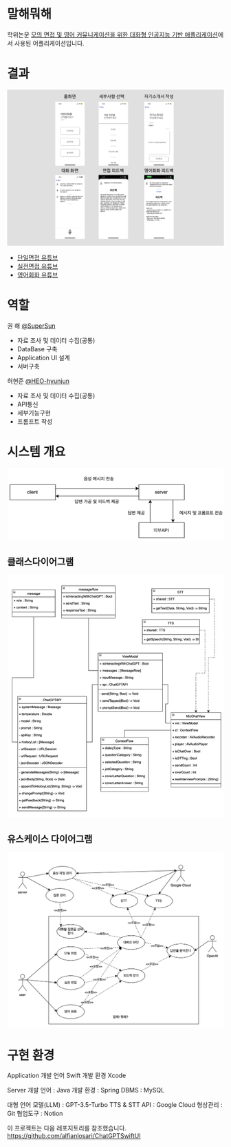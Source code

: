 # 말해뭐해
학위논문 [모의 면접 및 영어 커뮤니케이션을 위한 대화형 인공지능 기반 애플리케이션](https://gjguswns.synology.me:10003/d/s/z7NurcG31ypAkgDWF6Jy4EI2wKqJ2D6S/xc0yiL0q_WxsvL1e3zy05ZN1Tzr-pcTv-a7qAI_Q43gs)에서 사용된 어플리케이션입니다.

# 결과
![](./readme/result.png)
- [단일면접 유튜브](https://youtube.com/shorts/kIc-BpS6UE4?feature=share)
- [실전면접 유튜브](https://youtu.be/Gi40UinxMEY)
- [영어회화 유튜브](https://youtu.be/XJKW4cpnrIo)

# 역할
권 해 [@SuperSun](https://github.com/rnjsgo)
- 자료 조사 및 데이터 수집(공통)          
- DataBase 구축 
- Application UI 설계                         
- 서버구축

허현준 [@HEO-hyunjun](https://github.com/HEO-hyunjun)
- 자료 조사 및 데이터 수집(공통)          
- API통신
- 세부기능구현                                  
- 프롬프트 작성

# 시스템 개요
![](./readme/overview.png)

## 클래스다이어그램
![](./readme/class.png)

## 유스케이스 다이어그램
![](./readme/usecase.png)

# 구현 환경
Application
개발 언어 Swift
개발 환경 Xcode

Server
개발 언어 : Java
개발 환경 : Spring
DBMS : MySQL

대형 언어 모델(LLM) : GPT-3.5-Turbo
TTS & STT API : Google Cloud
형상관리 : Git
협업도구 : Notion

이 프로젝트는 다음 레포지토리를 참조했습니다.
https://github.com/alfianlosari/ChatGPTSwiftUI
